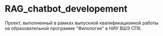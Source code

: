 # RAG_chatbot_developement
Проект, выполненный в рамках выпускной квалификационной работы на образовательной программе "Филология" в НИУ ВШЭ СПб.
